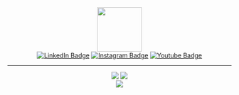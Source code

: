 
<div id="header" align="center">
  <img src="https://media.giphy.com/media/M9gbBd9nbDrOTu1Mqx/giphy.gif" width="100"/>
  <div id="badges">
  <a href=""><img src="https://img.shields.io/badge/LinkedIn-blue?style=for-the-badge&logo=linkedin&logoColor=white" alt="LinkedIn Badge"/></a>
  <a href=""><img src="https://img.shields.io/badge/Instagram-blue?style=for-the-badge&logo=Instagram&logoColor=white,purple" alt="Instagram Badge"/></a>
  <a href=""><img src="https://img.shields.io/badge/YouTube-red?style=for-the-badge&logo=youtube&logoColor=white" alt="Youtube Badge"/></a>
</div>
<hr>
  <img src="https://img.shields.io/badge/-Laravel-white?logo=laravel&logoColor=red&logoWidth=300&logoWidth=300"/>
  <img src="https://img.shields.io/badge/-CI4-white?logo=codeIgniter&logoColor=red&logoWidth=300&logoWidth=300"/>
</div>
<div align="center">
  <img src="https://camo.githubusercontent.com/8647e950a27f73e6bd1a83234589728cd768f8b83445372756e36ed2c71e8503/68747470733a2f2f6769746875622d70726f66696c652d74726f7068792e76657263656c2e6170702f3f757365726e616d653d4775737269666172697359756461416c6861666973266e6f2d62673d74727565266e6f2d6672616d653d74727565266c61796f75743d636f6d7061637426686964655f626f726465723d74727565267468656d653d616c676f6c6961"/>
</div>

